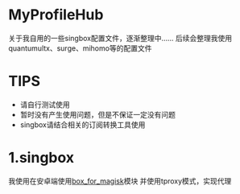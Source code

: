 # MyProfileHub
关于我自用的一些singbox配置文件，逐渐整理中……
后续会整理我使用quantumultx、surge、mihomo等的配置文件

# TIPS
- 请自行测试使用
- 暂时没有产生使用问题，但是不保证一定没有问题
- singbox请结合相关的订阅转换工具使用

# 1.singbox
我使用在安卓端使用[box_for_magisk](https://github.com/taamarin/box_for_magisk)模块 并使用tproxy模式，实现代理
